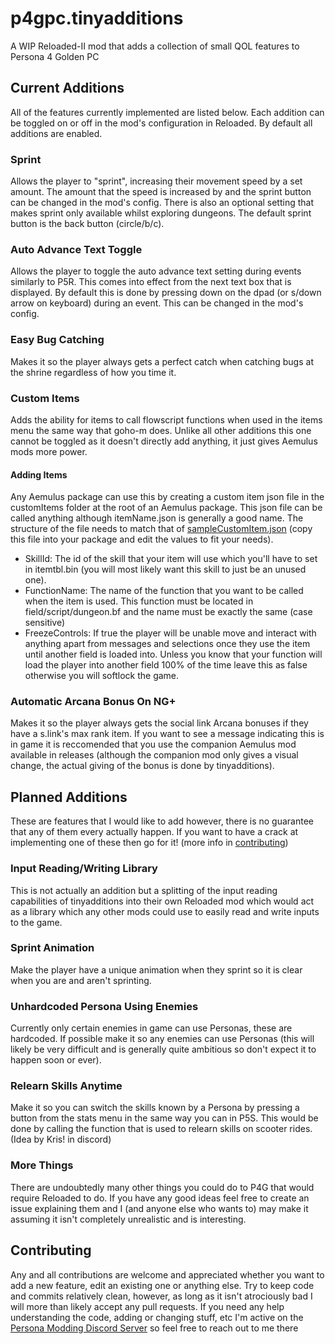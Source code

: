 # p4gpc.tinyadditions
A WIP Reloaded-II mod that adds a collection of small QOL features to Persona 4 Golden PC

## Current Additions
All of the features currently implemented are listed below. Each addition can be toggled on or off in the mod's configuration in Reloaded. By default all additions are enabled.

### Sprint
Allows the player to "sprint", increasing their movement speed by a set amount. The amount that the speed is increased by and the sprint button can be changed in the mod's config. There is also an optional setting that makes sprint only available whilst exploring dungeons. The default sprint button is the back button (circle/b/c).

### Auto Advance Text Toggle
Allows the player to toggle the auto advance text setting during events similarly to P5R. This comes into effect from the next text box that is displayed. By default this is done by pressing down on the dpad (or s/down arrow on keyboard) during an event. This can be changed in the mod's config.

### Easy Bug Catching
Makes it so the player always gets a perfect catch when catching bugs at the shrine regardless of how you time it.

### Custom Items
Adds the ability for items to call flowscript functions when used in the items menu the same way that goho-m does. Unlike all other additions this one cannot be toggled as it doesn't directly add anything, it just gives Aemulus mods more power. 
#### Adding Items
Any Aemulus package can use this by creating a custom item json file in the customItems folder at the root of an Aemulus package. This json file can be called anything although itemName.json is generally a good name. The structure of the file needs to match that of [sampleCustomItem.json](sampleCustomItem.json) (copy this file into your package and edit the values to fit your needs).

- SkillId: The id of the skill that your item will use which you'll have to set in itemtbl.bin (you will most likely want this skill to just be an unused one).
- FunctionName: The name of the function that you want to be called when the item is used. This function must be located in field/script/dungeon.bf and the name must be exactly the same (case sensitive)
- FreezeControls: If true the player will be unable move and interact with anything apart from messages and selections once they use the item until another field is loaded into. Unless you know that your function will load the player into another field 100% of the time leave this as false otherwise you will softlock the game.

### Automatic Arcana Bonus On NG+
Makes it so the player always gets the social link Arcana bonuses if they have a s.link's max rank item. If you want to see a message indicating this is in game it is reccomended that you use the companion Aemulus mod available in releases (although the companion mod only gives a visual change, the actual giving of the bonus is done by tinyadditions).

## Planned Additions
These are features that I would like to add however, there is no guarantee that any of them every actually happen. If you want to have a crack at implementing one of these then go for it! (more info in [contributing](#contributing)) 

### Input Reading/Writing Library
This is not actually an addition but a splitting of the input reading capabilities of tinyadditions into their own Reloaded mod which would act as a library which any other mods could use to easily read and write inputs to the game.

### Sprint Animation
Make the player have a unique animation when they sprint so it is clear when you are and aren't sprinting.

### Unhardcoded Persona Using Enemies
Currently only certain enemies in game can use Personas, these are hardcoded. If possible make it so any enemies can use Personas (this will likely be very difficult and is generally quite ambitious so don't expect it to happen soon or ever).

### Relearn Skills Anytime
Make it so you can switch the skills known by a Persona by pressing a button from the stats menu in the same way you can in P5S. This would be done by calling the function that is used to relearn skills on scooter rides.
(Idea by Kris! in discord)

### More Things
There are undoubtedly many other things you could do to P4G that would require Reloaded to do. If you have any good ideas feel free to create an issue explaining them and I (and anyone else who wants to) may make it assuming it isn't completely unrealistic and is interesting.

## Contributing
Any and all contributions are welcome and appreciated whether you want to add a new feature, edit an existing one or anything else. Try to keep code and commits relatively clean, however, as long as it isn't atrociously bad I will more than likely accept any pull requests. If you need any help understanding the code, adding or changing stuff, etc I'm active on the [Persona Modding Discord Server](https://discord.gg/naoto) so feel free to reach out to me there
